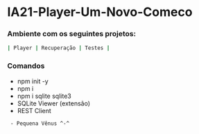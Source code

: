 # IA21-Player-Um-Novo-Comeco

### Ambiente com os seguintes projetos:
````bash
| Player | Recuperação | Testes |
````
### Comandos
 - npm init -y
 - npm i
 - npm i sqlite sqlite3
 - SQLite Viewer (extensão)
 - REST Client
````bash
 - Pequena Vênus ^-^
````
